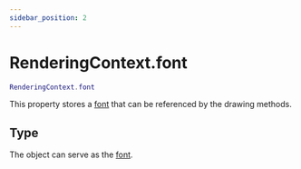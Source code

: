 ```yaml
---
sidebar_position: 2
---
```


# RenderingContext.font
```lua
RenderingContext.font
```
This property stores a [font](/guide/graphics#font) that can be referenced by the drawing methods.

## Type
The object can serve as the [font](/guide/graphics#font).
